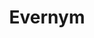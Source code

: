 ---
blog: https://evernym.com/blog
codehost: https://github.com/evernym
logohandle: evernym
sort: evernym
title: Evernym
twitter: https://x.com/evernym
website: https://www.evernym.com/
---